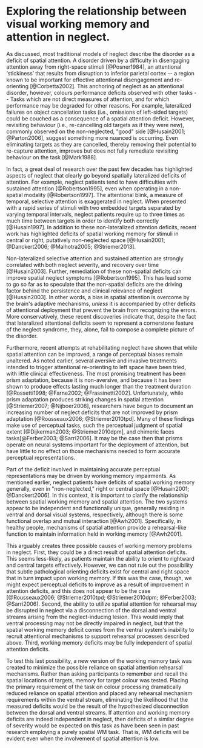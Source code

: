 Exploring the relationship between visual working memory and attention in neglect.
==================================================================================

As discussed, most traditional models of neglect describe the
disorder as a deficit of spatial attention. A disorder driven by a
difficulty in disengaging attention away from right-space stimuli
[@Posner1984], an attentional ‘stickiness’ that results from
disruption to inferior parietal cortex -- a region known to be
important for effective attentional disengagement and re-orienting
[@Corbetta2002]. This anchoring of neglect as an attentional
disorder, however, colours performance deficits observed with
other tasks -- Tasks which are not direct measures of attention,
and for which performance may be degraded for other reasons. For
example, lateralized failures on object cancellation tasks (i.e.,
omissions of left-sided targets) could be couched as a consequence
of a spatial attention deficit. However, revisiting behaviour
(i.e., re-cancelling old targets as if they were new), commonly
observed on the non-neglected, "good" side [@Husain2001;
@Parton2006], suggest something more nuanced is occurring. Even
eliminating targets as they are cancelled, thereby removing their
potential to re-capture attention, improves but does not fully
remediate revisiting behaviour on the task [@Mark1988]. 

In fact, a great deal of research over the past few decades has
highlighted aspects of neglect that clearly go beyond spatially
lateralized deficits of attention. For example, neglect patients
tend to have difficulties with sustained attention
[@Robertson1995], even when operating in a non-spatial modality
[@Robertson1997]. The attentional blink, a measure of temporal,
selective attention is exaggerated in neglect. When presented with
a rapid series of stimuli with two embedded targets separated by
varying temporal intervals, neglect patients require up to three
times as much time between targets in order to identify both
correctly [@Husain1997]. In addition to these non-lateralized
attention deficits, recent work has highlighted deficits of
spatial working memory for stimuli in central or right, putatively
non-neglected space [@Husain2001; @Danckert2006; @Malhotra2005;
@Striemer2013].

Non-lateralized selective attention and sustained attention are
strongly correlated with both neglect severity, and recovery over
time [@Husain2003]. Further, remediation of these non-spatial
deficits can improve spatial neglect symptoms [@Robertson1995].
This has lead some to go so far as to speculate that the
non-spatial deficits are the driving factor behind the persistence
and clinical relevance of neglect [@Husain2003]. In other words, a
bias in spatial attention is overcome by the brain's adaptive
mechanisms, *unless* it is accompanied by other deficits of
attentional deployment that prevent the brain from recognizing the
errors.  More conservatively, these recent discoveries indicate
that, despite the fact that lateralized attentional deficits seem
to represent a cornerstone feature of the neglect syndrome, they,
alone, fail to compose a complete picture of the disorder.

Furthermore, recent attempts at rehabilitating neglect have shown
that while spatial attention can be improved, a range of
perceptual biases remain unaltered. As noted earlier, several
aversive and invasive treatments intended to trigger attentional
re-orienting to left space have been tried, with little clinical
effectiveness.  The most promising treatment has been prism
adaptation, because it is non-aversive, and because it has been
shown to produce effects lasting much longer than the treatment
duration [@Rossetti1998; @Farne2002; @Frassinetti2002].
Unfortunately, while prism adaptation produces striking changes in
spatial attention [@Striemer2007; @Nijboer2008], researchers have
begun to document an increasing number of neglect deficits that
are not improved by prism adaptation [@Rousseaux2006;
@Striemer2010tpd].  Many of these findings make use of perceptual
tasks, such the perceptual judgment of spatial extent
[@Dijkerman2003; @Striemer2010dpm], and chimeric faces
tasks[@Ferber2003; @Sarri2006].  It may be the case then that
prisms operate on neural systems important for the deployment of
attention, but have little to no effect on those mechanisms needed
to form accurate perceptual representations.

Part of the deficit involved in maintaining accurate perceptual
representations may be driven by working memory impairments. As
mentioned earlier, neglect patients have deficits of spatial
working memory generally, even in "non-neglected," right or
central space [@Husain2001; @Danckert2006].  In this context, it
is important to clarify the relationship between spatial working
memory and spatial attention.  The two systems appear to be
independent and functionally unique, generally residing in ventral
and dorsal visual systems, respectively, although there is some
functional overlap and mutual interaction [@Awh2001].
Specifically, in healthy people, mechanisms of spatial attention
provide a rehearsal-like function to maintain information held in
working memory [@Awh2001]. 

This arguably creates three possible causes of working memory
problems in neglect. First, they could be a direct result of
spatial attention deficits. This seems less-likely, as patients
maintain the ability to orient to rightward and central targets
effectively. However, we can not rule out the possibility that
subtle pathological orienting deficits exist for central and right
space that in turn impact upon working memory. If this was the
case, though, we might expect perceptual deficits to improve as a
result of improvement in attention deficits, and this does not
appear to be the case [@Rousseaux2006; @Striemer2010tpd;
@Striemer2010dpm; @Ferber2003; @Sarri2006].  Second, the ability
to utilize spatial attention for rehearsal may be disrupted in
neglect via a disconnection of the dorsal and ventral streams
arising from the neglect-inducing lesion.  This would imply that
ventral processing may not be directly impaired in neglect, but
that the spatial working memory deficit comes from the ventral
system's inability to recruit attentional mechanisms to support
rehearsal processes described above.  Third, working memory
deficits may be fully independent of spatial attention deficits. 

To test this last possibility, a new version of the working memory
task was created to minimize the possible reliance on spatial
attention rehearsal mechanisms. Rather than asking participants to
remember and recall the spatial locations of targets, memory for
target colour was tested.  Placing the primary requirement of the
task on colour processing dramatically reduced reliance on spatial
attention and placed any rehearsal mechanism requirements within
the ventral stream, eliminating the likelihood that the measured
deficits would be the result of the hypothesized disconnection
between the dorsal and ventral streams. If attention and working
memory deficits are indeed independent in neglect, then deficits
of a similar degree of severity would be expected on this task as
have been seen in past research employing a purely spatial WM
task.  That is, WM deficits will be evident even when the
involvement of spatial attention is low.

